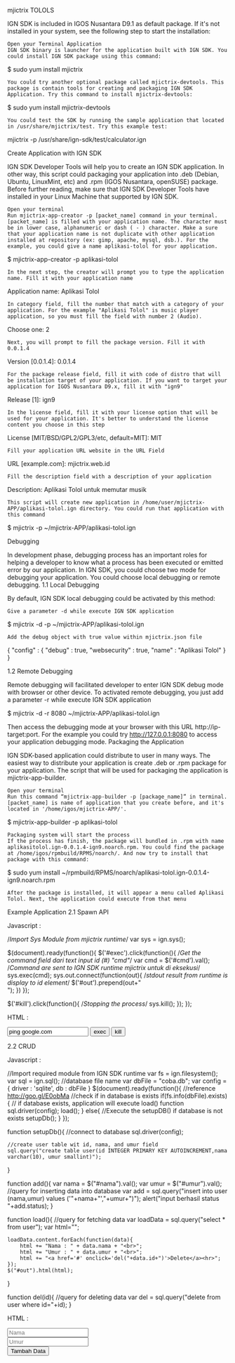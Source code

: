 mjictrix TOLOLS

IGN SDK is included in IGOS Nusantara D9.1 as default package. If it's not installed in your system, see the following step to start the installation:

    Open your Terminal Application
    IGN SDK binary is launcher for the application built with IGN SDK. You could install IGN SDK package using this command:

$ sudo yum install mjictrix

    You could try another optional package called mjictrix-devtools. This package is contain tools for creating and packaging IGN SDK Application. Try this command to install mjictrix-devtools:

$ sudo yum install mjictrix-devtools

    You could test the SDK by running the sample application that located in /usr/share/mjictrix/test. Try this example test:

mjictrix -p /usr/share/ign-sdk/test/calculator.ign

Create Application with IGN SDK

IGN SDK Developer Tools will help you to create an IGN SDK application. In other way, this script could packaging your application into .deb (Debian, Ubuntu, LinuxMint, etc) and .rpm (IGOS Nusantara, openSUSE) package. Before further reading, make sure that IGN SDK Developer Tools have installed in your Linux Machine that supported by IGN SDK.

    Open your terminal
    Run mjictrix-app-creator -p [packet_name] command in your terminal. [packet_name] is filled with your application name. The character must be in lower case, alphanumeric or dash ( - ) character. Make a sure that your application name is not duplicate with other application installed at repository (ex: gimp, apache, mysql, dsb.). For the example, you could give a name aplikasi-tolol for your application.

$ mjictrix-app-creator -p aplikasi-tolol

    In the next step, the creator will prompt you to type the application name. Fill it with your application name

Application name: Aplikasi Tolol

    In category field, fill the number that match with a category of your application. For the example "Aplikasi Tolol" is music player application, so you must fill the field with number 2 (Audio).

Choose one: 2

    Next, you will prompt to fill the package version. Fill it with 0.0.1.4

Version [0.0.1.4]: 0.0.1.4

    For the package release field, fill it with code of distro that will be installation target of your application. If you want to target your application for IGOS Nusantara D9.x, fill it with "ign9"

Release [1]: ign9

    In the license field, fill it with your license option that will be used for your application. It's better to understand the license content you choose in this step

License [MIT/BSD/GPL2/GPL3/etc, default=MIT]: MIT

    Fill your application URL website in the URL Field

URL [example.com]: mjictrix.web.id

    Fill the description field with a description of your application

Description: Aplikasi Tolol untuk memutar musik

    This script will create new application in /home/user/mjictrix-APP/aplikasi-tolol.ign directory. You could run that application with this command

$ mjictrix -p ~/mjictrix-APP/aplikasi-tolol.ign

Debugging

In development phase, debugging process has an important roles for helping a developer to know what a process has been executed or emitted error by our application. In IGN SDK, you could choose two mode for debugging your application. You could choose local debugging or remote debugging.
1.1 Local Debugging

By default, IGN SDK local debugging could be activated by this method:

    Give a parameter -d while execute IGN SDK application

$ mjictrix -d -p ~/mjictrix-APP/aplikasi-tolol.ign

    Add the debug object with true value within mjictrix.json file

{
    "config" : {
    "debug" : true,
    "websecurity" : true,
    "name" : "Aplikasi Tolol"
    }
}

1.2 Remote Debugging

Remote debugging will facilitated developer to enter IGN SDK debug mode with browser or other device. To activated remote debugging, you just add a parameter -r <port> while execute IGN SDK application

$ mjictrix -d -r 8080 ~/mjictrix-APP/aplikasi-tolol.ign

Then access the debugging mode at your browser with this URL http://ip-target:port. For the example you could try http://127.0.0.1:8080 to access your application debugging mode.
Packaging the Application

IGN SDK-based application could distribute to user in many ways. The easiest way to distribute your application is create .deb or .rpm package for your application. The script that will be used for packaging the application is mjictrix-app-builder.

    Open your terminal
    Run this command “mjictrix-app-builder -p [package_name]” in terminal. [packet_name] is name of application that you create before, and it's located in '/home/igos/mjictrix-APP/'.

$ mjictrix-app-builder -p aplikasi-tolol

    Packaging system will start the process
    If the process has finish, the package will bundled in .rpm with name aplikasitolol.ign-0.0.1.4-ign9.noarch.rpm. You could find the package at /home/igos/rpmbuild/RPMS/noarch/. And now try to install that package with this command:

$ sudo yum install ~/rpmbuild/RPMS/noarch/aplikasi-tolol.ign-0.0.1.4-ign9.noarch.rpm

    After the package is installed, it will appear a menu called Aplikasi Tolol. Next, the application could execute from that menu

Example Application
2.1 Spawn API

Javascript :

/*Import Sys Module from mjictrix runtime*/
var sys = ign.sys();

$(document).ready(function(){
  $('#exec').click(function(){
    /*Get the command field
    dari text input id (#) "cmd"*/
    var cmd = $('#cmd').val();
    /*Command are sent to IGN SDK runtime
    mjictrix untuk di eksekusi*/
    sys.exec(cmd);
    sys.out.connect(function(out){
      /*stdout result from runtime is display to id element*/
      $('#out').prepend(out+"<br>");
    })
  });

  $('#kill').click(function(){
    /*Stopping the process*/
    sys.kill();
  });
});

HTML :

<body>
  <input type="text" value="ping google.com" id="cmd">
  <input type="submit" value="exec" id="exec">
  <input type="submit" value="kill" id="kill"><br>
  <div id="out"></div>
</body>

2.2 CRUD

Javascript :

//Import required module from IGN SDK runtime
var fs = ign.filesystem();
var sql = ign.sql();
//database file name
var dbFile = "coba.db";
var config = {
    driver : 'sqlite',
    db : dbFile
}
$(document).ready(function(){
    //reference http://goo.gl/E0obMa
  //check if in database is exists
    if(fs.info(dbFile).exists){
    // if database exists, application will execute load() function
        sql.driver(config);
        load();
    }
    else{
    //Execute the setupDB() if database is not exists
        setupDb();
    }
});

function setupDb(){
    //connect to database
    sql.driver(config);

    //create user table wit id, nama, and umur field
    sql.query("create table user(id INTEGER PRIMARY KEY AUTOINCREMENT,nama varchar(10), umur smallint)");
}

function add(){
    var nama = $("#nama").val();
    var umur = $("#umur").val();
    //query for inserting data into database
    var add = sql.query("insert into user (nama,umur) values ('"+nama+"',"+umur+")");
    alert("input berhasil status "+add.status);
}

function load(){
    //query for fetching data
    var loadData = sql.query("select * from user");
    var html="";

    loadData.content.forEach(function(data){
        html += "Nama : " + data.nama + "<br>";
        html += "Umur : " + data.umur + "<br>";
        html += "<a href='#' onclick='del("+data.id+")'>Delete</a><hr>";
    });
    $("#out").html(html);
}

function del(id){
    //query for deleting data
    var del = sql.query("delete from user where id="+id);
}

HTML :

<input type="text" placeholder="Nama" id="nama"><br>
<input type="text" placeholder="Umur" id="umur"><br>
<input type="submit" value="Tambah Data" onclick="add()">
<div id="out"></div>
